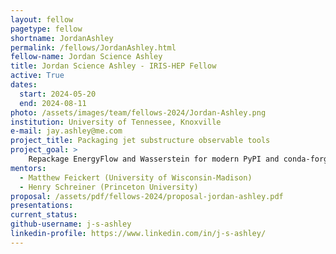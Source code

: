 ```yaml
---
layout: fellow
pagetype: fellow
shortname: JordanAshley
permalink: /fellows/JordanAshley.html
fellow-name: Jordan Science Ashley
title: Jordan Science Ashley - IRIS-HEP Fellow
active: True
dates:
  start: 2024-05-20
  end: 2024-08-11
photo: /assets/images/team/fellows-2024/Jordan-Ashley.png
institution: University of Tennessee, Knoxville
e-mail: jay.ashley@me.com
project_title: Packaging jet substructure observable tools
project_goal: >
    Repackage EnergyFlow and Wasserstein for modern PyPI and conda-forge using modern build tools.
mentors:
  - Matthew Feickert (University of Wisconsin-Madison)
  - Henry Schreiner (Princeton University)
proposal: /assets/pdf/fellows-2024/proposal-jordan-ashley.pdf
presentations:
current_status:
github-username: j-s-ashley
linkedin-profile: https://www.linkedin.com/in/j-s-ashley/
---
```

